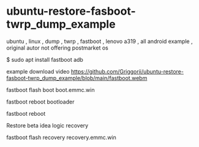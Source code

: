 # ubuntu-restore-fasboot-twrp_dump_example
ubuntu , linux , dump , twrp , fastboot , lenovo a319 , all android example , original autor not offering postmarket os

$ sudo apt install fastboot adb

example download video https://github.com/Griggorii/ubuntu-restore-fasboot-twrp_dump_example/blob/main/fastboot.webm

fastboot flash boot boot.emmc.win

fastboot reboot bootloader

fastboot reboot

Restore beta idea logic recovery

fastboot flash recovery recovery.emmc.win


